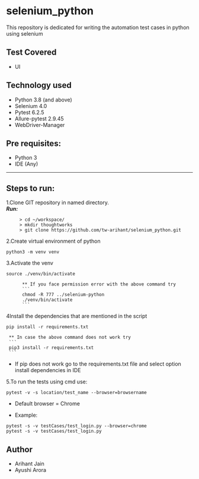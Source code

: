 # selenium_python
This repository is dedicated for writing the automation test cases in python using selenium

## Test Covered
* UI

## Technology used
* Python 3.8 (and above)
* Selenium 4.0
* Pytest 6.2.5
* Allure-pytest 2.9.45
* WebDriver-Manager

## Pre requisites: <br>
* Python 3 <br>
* IDE (Any)

-------------------------------------------------------------------------
## Steps to run:
1.Clone GIT repository in named directory. <br>
**_Run:_**
```
     > cd ~/workspace/
     > mkdir thoughtworks
     > git clone https://github.com/tw-arihant/selenium_python.git
```   
2.Create virtual environment of python
```
python3 -m venv venv
```
3.Activate the venv
```
source ./venv/bin/activate
```
          ** If you face permission error with the above command try
          ```
          chmod -R 777 ../selenium-python
          ./venv/bin/activate
          ```
4Install the dependencies that are mentioned in the script
```
pip install -r requirements.txt
```
     ** In case the above command does not work try
     ```
     pip3 install -r requirements.txt
     ```
* If pip does not work go to the requirements.txt file and select option install dependencies in IDE

5.To run the tests using cmd use: 
```
pytest -v -s location/test_name --browser=browsername
```
* Default browser = Chrome

* Example: 

```
pytest -s -v testCases/test_login.py --browser=chrome
pytest -s -v testCases/test_login.py
```     
## Author
* Arihant Jain
* Ayushi Arora
